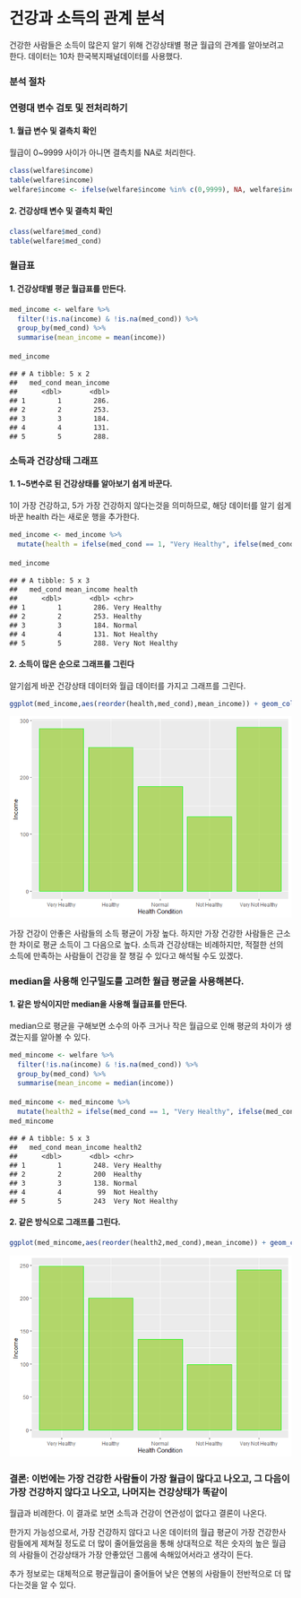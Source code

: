 건강과 소득의 관계 분석
================

건강한 사람들은 소득이 많은지 알기 위해 건강상태별 평균 월급의 관계를 알아보려고 한다. 데이터는 10차 한국복지패널데이터를
사용했다.

### 분석 절차

### 연령대 변수 검토 및 전처리하기

#### 1\. 월급 변수 및 결측치 확인

월급이 0\~9999 사이가 아니면 결측치를 NA로 처리한다.

``` r
class(welfare$income)
table(welfare$income)
welfare$income <- ifelse(welfare$income %in% c(0,9999), NA, welfare$income)
```

#### 2\. 건강상태 변수 및 결측치 확인

``` r
class(welfare$med_cond)
table(welfare$med_cond)
```

### 월급표

#### 1\. 건강상태별 평균 월급표를 만든다.

``` r
med_income <- welfare %>% 
  filter(!is.na(income) & !is.na(med_cond)) %>% 
  group_by(med_cond) %>% 
  summarise(mean_income = mean(income))

med_income
```

    ## # A tibble: 5 x 2
    ##   med_cond mean_income
    ##      <dbl>       <dbl>
    ## 1        1        286.
    ## 2        2        253.
    ## 3        3        184.
    ## 4        4        131.
    ## 5        5        288.

### 소득과 건강상태 그래프

#### 1\. 1\~5변수로 된 건강상태를 알아보기 쉽게 바꾼다.

1이 가장 건강하고, 5가 가장 건강하지 않다는것을 의미하므로, 해당 데이터를 알기 쉽게 바꾼 health 라는 새로운 행을
추가한다.

``` r
med_income <- med_income %>% 
  mutate(health = ifelse(med_cond == 1, "Very Healthy", ifelse(med_cond == 2,  "Healthy", ifelse(med_cond == 3, "Normal", ifelse(med_cond == 4, "Not Healthy", ifelse(med_cond ==5 , "Very Not Healthy", NA))))))

med_income
```

    ## # A tibble: 5 x 3
    ##   med_cond mean_income health          
    ##      <dbl>       <dbl> <chr>           
    ## 1        1        286. Very Healthy    
    ## 2        2        253. Healthy         
    ## 3        3        184. Normal          
    ## 4        4        131. Not Healthy     
    ## 5        5        288. Very Not Healthy

#### 2\. 소득이 많은 순으로 그래프를 그린다

알기쉽게 바꾼 건강상태 데이터와 월급 데이터를 가지고 그래프를 그린다.

``` r
ggplot(med_income,aes(reorder(health,med_cond),mean_income)) + geom_col(color="green",alpha=0.7,fill="yellowgreen") + labs(x="Health Condition",y="Income") + guides(fill="none") 
```

![](hw3_files/figure-gfm/unnamed-chunk-6-1.png)<!-- -->

가장 건강이 안좋은 사람들의 소득 평균이 가장 높다. 하지만 가장 건강한 사람들은 근소한 차이로 평균 소득이 그 다음으로 높다.
소득과 건강상태는 비례하지만, 적절한 선의 소득에 만족하는 사람들이 건강을 잘 챙길 수 있다고 해석될 수도 있겠다.

### median을 사용해 인구밀도를 고려한 월급 평균을 사용해본다.

#### 1\. 같은 방식이지만 median을 사용해 월급표를 만든다.

median으로 평균을 구해보면 소수의 아주 크거나 작은 월급으로 인해 평균의 차이가 생겼는지를 알아볼 수 있다.

``` r
med_mincome <- welfare %>% 
  filter(!is.na(income) & !is.na(med_cond)) %>% 
  group_by(med_cond) %>% 
  summarise(mean_income = median(income))

med_mincome <- med_mincome %>% 
  mutate(health2 = ifelse(med_cond == 1, "Very Healthy", ifelse(med_cond == 2,  "Healthy", ifelse(med_cond == 3, "Normal", ifelse(med_cond == 4, "Not Healthy", ifelse(med_cond ==5 , "Very Not Healthy", NA))))))
med_mincome
```

    ## # A tibble: 5 x 3
    ##   med_cond mean_income health2         
    ##      <dbl>       <dbl> <chr>           
    ## 1        1        248. Very Healthy    
    ## 2        2        200  Healthy         
    ## 3        3        138. Normal          
    ## 4        4         99  Not Healthy     
    ## 5        5        243  Very Not Healthy

#### 2\. 같은 방식으로 그래프를 그린다.

``` r
ggplot(med_mincome,aes(reorder(health2,med_cond),mean_income)) + geom_col(color="green",alpha=0.7,fill="yellowgreen") + labs(x="Health Condition",y="Income") + guides(fill="none") 
```

![](hw3_files/figure-gfm/unnamed-chunk-8-1.png)<!-- -->

### 결론: 이번에는 가장 건강한 사람들이 가장 월급이 많다고 나오고, 그 다음이 가장 건강하지 않다고 나오고, 나머지는 건강상태가 똑같이

월급과 비례한다. 이 결과로 보면 소득과 건강이 연관성이 없다고 결론이 나온다.

한가지 가능성으로서, 가장 건강하지 않다고 나온 데이터의 월급 평균이 가장 건강한사람들에게 제쳐질 정도로 더 많이 줄어들었음을
통해 상대적으로 적은 숫자의 높은 월급의 사람들이 건강상태가 가장 안좋았던 그룹에 속해있어서라고 생각이 든다.

추가 정보로는 대체적으로 평균월급이 줄어들어 낮은 연봉의 사람들이 전반적으로 더 많다는것을 알 수 있다.

